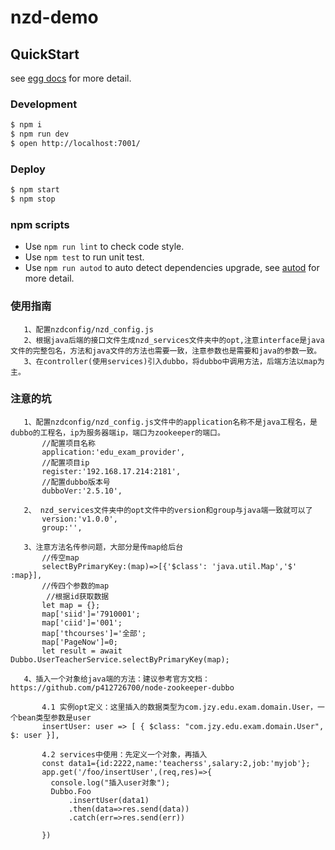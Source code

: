 # nzd-demo



## QuickStart

<!-- add docs here for user -->

see [egg docs][egg] for more detail.

### Development

```bash
$ npm i
$ npm run dev
$ open http://localhost:7001/
```

### Deploy

```bash
$ npm start
$ npm stop
```

### npm scripts

- Use `npm run lint` to check code style.
- Use `npm test` to run unit test.
- Use `npm run autod` to auto detect dependencies upgrade, see [autod](https://www.npmjs.com/package/autod) for more detail.


[egg]: https://eggjs.org



### 使用指南

```
   1、配置nzdconfig/nzd_config.js
   2、根据java后端的接口文件生成nzd_services文件夹中的opt,注意interface是java文件的完整包名，方法和java文件的方法也需要一致，注意参数也是需要和java的参数一致。
   3、在controller(使用services)引入dubbo，将dubbo中调用方法，后端方法以map为主。
```

### 注意的坑

```
   1、配置nzdconfig/nzd_config.js文件中的application名称不是java工程名，是dubbo的工程名，ip为服务器端ip，端口为zookeeper的端口。
       //配置项目名称
       application:'edu_exam_provider',
       //配置项目ip
       register:'192.168.17.214:2181',
       //配置dubbo版本号
       dubboVer:'2.5.10',
       
   2、 nzd_services文件夹中的opt文件中的version和group与java端一致就可以了
       version:'v1.0.0',
       group:'',
       
   3、注意方法名传参问题，大部分是传map给后台
       //传空map
       selectByPrimaryKey:(map)=>[{'$class': 'java.util.Map','$' :map}],
       //传四个参数的map
        //根据id获取数据
       let map = {};
       map['siid']='7910001';
       map['ciid']='001';
       map['thcourses']='全部';
       map['PageNow']=0;
       let result = await Dubbo.UserTeacherService.selectByPrimaryKey(map);
       
   4、插入一个对象给java端的方法：建议参考官方文档： https://github.com/p412726700/node-zookeeper-dubbo
   
       4.1 实例opt定义：这里插入的数据类型为com.jzy.edu.exam.domain.User，一个bean类型参数是user
       insertUser: user => [ { $class: "com.jzy.edu.exam.domain.User", $: user }],
       
       4.2 services中使用：先定义一个对象，再插入
       const data1={id:2222,name:'teacherss',salary:2,job:'myjob'};
       app.get('/foo/insertUser',(req,res)=>{
         console.log("插入user对象");
         Dubbo.Foo
             .insertUser(data1)
             .then(data=>res.send(data))
             .catch(err=>res.send(err))
       
       })
       
```

